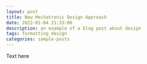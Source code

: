 ```yaml
---
layout: post
title: New Mechatronic Design Approach
date: 2022-01-04 21:33:00
description: an example of a blog post about design
tags: formatting design
categories: sample-posts
---
```

Text here
